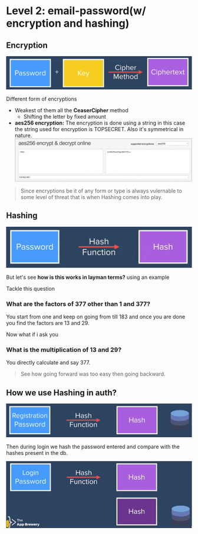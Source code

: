 # Level 2: email-password(w/ encryption and hashing)

## Encryption

![alt text](image.png)

Different form of encryptions
- Weakest of them all the **CeaserCipher** method
  - Shifting the letter by fixed amount
- **aes256 encryption:** The encryption is done using a string in this case the string used for encryption is TOPSECRET.
Also it's symmetrical in nature.
  ![alt text](image-1.png)

> Since encryptions be it of any form or type is always vulernable to some level of threat that is when Hashing comes into play.

## Hashing

![alt text](image-2.png)

But let's see **how is this works in layman terms?** using an example

Tackle this question 

### **What are the factors of 377 other than 1 and 377?**

You start from one and keep on going from till 183
and once you are done you find the factors are 13 and 29.

Now what if i ask you 

### **What is the multiplication of 13 and 29?**

You directly calculate and say 377. 

> See how going forward was too easy then going backward.

## How we use Hashing in auth?

![alt text](image-3.png)

Then during login we hash the password entered and compare with the hashes present in the db.

![alt text](image-4.png)